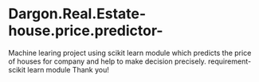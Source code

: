 # Dargon.Real.Estate-house.price.predictor-
Machine learing project using scikit learn module which predicts the price of houses for company and help to make decision precisely.
requirement- scikit learn module
             Thank you!
